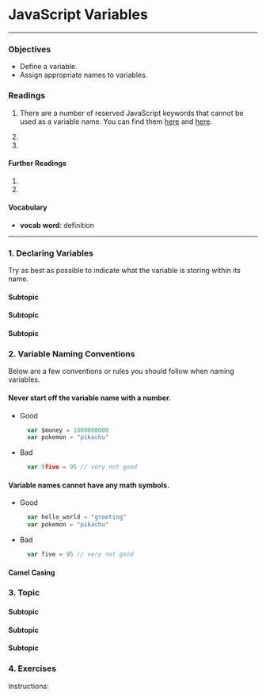 # JavaScript Variables

---

### Objectives
- Define a variable.
- Assign appropriate names to variables.

### Readings
1. There are a number of reserved JavaScript keywords that cannot be used as a variable name. You can find them [here](https://docs.microsoft.com/en-us/scripting/javascript/reference/javascript-reserved-words) and [here](https://docs.microsoft.com/en-us/scripting/javascript/reference/javascript-future-reserved-words).

2.
3.

#### Further Readings
1.
2.

#### Vocabulary
- **vocab word**: definition

---

### 1. Declaring Variables
Try as best as possible to indicate what the variable is storing within its name.
#### Subtopic
#### Subtopic
#### Subtopic


### 2. Variable Naming Conventions
Below are a few conventions or rules you should follow when naming variables.
#### Never start off the variable name with a number.
- Good
  ```js
    var $money = 1000000000
    var pokemon = "pikachu"
  ```
- Bad
  ```js
    var 9five = 95 // very not good
  ```
#### Variable names cannot have any math symbols.
- Good
  ```js
    var hello_world = "greeting"
    var pokemon = "pikachu"
  ```
- Bad
  ```js
    var five = 95 // very not good
  ```
#### Camel Casing




### 3. Topic
#### Subtopic
#### Subtopic
#### Subtopic

### 4. Exercises
Instructions:

